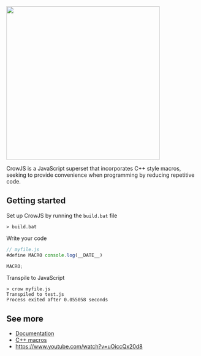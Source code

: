 <img src="resources/logo-big.png" width=400>

CrowJS is a JavaScript superset that incorporates C++ style macros, seeking to provide convenience when programming by reducing repetitive code.


## Getting started

Set up CrowJS by running the `build.bat` file
```batch
> build.bat
```

Write your code
```javascript
// myfile.js
#define MACRO console.log(__DATE__)

MACRO;
```

Transpile to JavaScript
```batch
> crow myfile.js
Transpiled to test.js
Process exited after 0.055058 seconds
```


## See more

- [Documentation](docs.md)
- [C++ macros](https://www.geeksforgeeks.org/cpp-macros/) 
- https://www.youtube.com/watch?v=uOiccQx20d8
